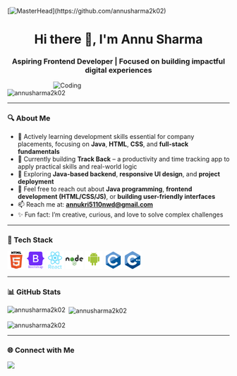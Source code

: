 [![MasterHead]([https://1.bp.blogspot.com/-7A4WynwLsMw/XbBpCXG8fHI/AAAAAAAAMt4/uOa1bpLskYgrwGbllhSu2SDj_Mig8SXJQCLcBGAsYHQ/s1600/2000_600px.gif](https://user-images.githubusercontent.com/74038190/212747919-84b68444-0d81-46db-a338-7ec50e9dd4cd.gif))](https://github.com/annusharma2k02)

<h1 align="center">Hi there 👋, I'm Annu Sharma</h1>
<h3 align="center">Aspiring Frontend Developer | Focused on building impactful digital experiences</h3>

<img align="right" alt="Coding" width="400" src="https://cdn.dribbble.com/users/1162077/screenshots/3848914/programmer.gif">

<p align="left">
  <img src="https://komarev.com/ghpvc/?username=annusharma2k02&label=Profile%20views&color=0e75b6&style=flat" alt="annusharma2k02" />
</p>

---

### 🔍 About Me

- 🚀 Actively learning development skills essential for company placements, focusing on **Java**, **HTML**, **CSS**, and **full-stack fundamentals**
- 🔭 Currently building **Track Back** – a productivity and time tracking app to apply practical skills and real-world logic
- 🌱 Exploring **Java-based backend**, **responsive UI design**, and **project deployment**
- 💬 Feel free to reach out about **Java programming**, **frontend development (HTML/CSS/JS)**, or **building user-friendly interfaces**
- 📫 Reach me at: **annukri5110nwd@gmail.com**  
- ✨ Fun fact: I’m creative, curious, and love to solve complex challenges

---

### 🧰 Tech Stack

<p align="left">
  <img src="https://raw.githubusercontent.com/devicons/devicon/master/icons/html5/html5-original-wordmark.svg" alt="html5" width="40" height="40"/>
  <img src="https://raw.githubusercontent.com/devicons/devicon/master/icons/bootstrap/bootstrap-plain-wordmark.svg" alt="bootstrap" width="40" height="40"/>
  <img src="https://raw.githubusercontent.com/devicons/devicon/master/icons/react/react-original-wordmark.svg" alt="react" width="40" height="40"/>
  <img src="https://raw.githubusercontent.com/devicons/devicon/master/icons/nodejs/nodejs-original-wordmark.svg" alt="nodejs" width="40" height="40"/>
  <img src="https://raw.githubusercontent.com/devicons/devicon/master/icons/android/android-original-wordmark.svg" alt="android" width="40" height="40"/>
  <img src="https://raw.githubusercontent.com/devicons/devicon/master/icons/c/c-original.svg" alt="c" width="40" height="40"/>
  <img src="https://raw.githubusercontent.com/devicons/devicon/master/icons/cplusplus/cplusplus-original.svg" alt="cplusplus" width="40" height="40"/>
</p>

---

### 📊 GitHub Stats

<p>
  <img align="left" src="https://github-readme-stats.vercel.app/api/top-langs?username=annusharma2k02&show_icons=true&locale=en&layout=compact" alt="annusharma2k02" />
</p>

<p>&nbsp;
  <img align="center" src="https://github-readme-stats.vercel.app/api?username=annusharma2k02&show_icons=true&locale=en" alt="annusharma2k02" />
</p>

<p>
  <img align="center" src="https://github-readme-streak-stats.herokuapp.com/?user=annusharma2k02&" alt="annusharma2k02" />
</p>

---

### 🌐 Connect with Me

<p>
  <a href="mailto:annukri5110nwd@gmail.com"><img src="https://img.shields.io/badge/Gmail-D14836?style=for-the-badge&logo=gmail&logoColor=white"/></a>
  <!-- Add your LinkedIn or portfolio link here -->
</p>
